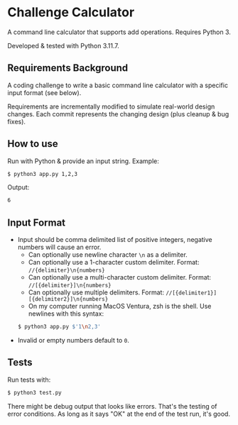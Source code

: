 # Challenge Calculator

A command line calculator that supports add operations. Requires Python 3.

Developed & tested with Python 3.11.7.

## Requirements Background

A coding challenge to write a basic command line calculator with a specific input format (see below).

Requirements are incrementally modified to simulate real-world design changes. Each commit represents the changing design (plus cleanup & bug fixes).

## How to use

Run with Python & provide an input string. Example:

```bash
$ python3 app.py 1,2,3
```

Output:
```bash
6
```

## Input Format

- Input should be comma delimited list of positive integers, negative numbers will cause an error.
	- Can optionally use newline character `\n` as a delimiter.
	- Can optionally use a 1-character custom delimiter. Format: `//{delimiter}\n{numbers}`
	- Can optionally use a multi-character custom delimiter. Format: `//[{delimiter}]\n{numbers}`
	- Can optionally use multiple delimiters. Format: `//[{delimiter1}][{delimiter2}]\n{numbers}`
	- On my computer running MacOS Ventura, zsh is the shell. Use newlines with this syntax:
	```bash
	$ python3 app.py $'1\n2,3'
	```
- Invalid or empty numbers default to `0`.


## Tests

Run tests with:

```bash
$ python3 test.py
```

There might be debug output that looks like errors. That's the testing of error conditions. As long as it says "OK" at the end of the test run, it's good.